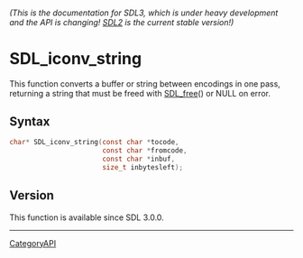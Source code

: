 ###### (This is the documentation for SDL3, which is under heavy development and the API is changing! [SDL2](https://wiki.libsdl.org/SDL2/) is the current stable version!)
# SDL_iconv_string

This function converts a buffer or string between encodings in one pass, returning a string that must be freed with [SDL_free](SDL_free.md)() or NULL on error.

## Syntax

```c
char* SDL_iconv_string(const char *tocode,
                       const char *fromcode,
                       const char *inbuf,
                       size_t inbytesleft);

```

## Version

This function is available since SDL 3.0.0.

----
[CategoryAPI](CategoryAPI.md)
